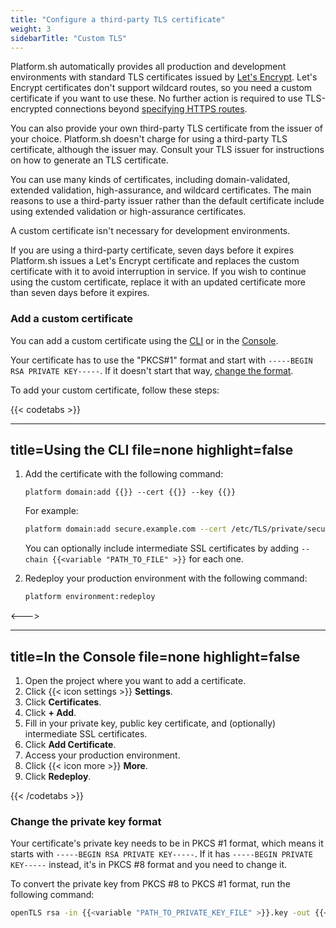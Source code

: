 ```yaml
---
title: "Configure a third-party TLS certificate"
weight: 3
sidebarTitle: "Custom TLS"
---
```


Platform.sh automatically provides all production and development environments with standard TLS certificates issued by [Let's Encrypt](https://letsencrypt.org/).
Let's Encrypt certificates don't support wildcard routes,
  so you need a custom certificate if you want to use these.
No further action is required to use TLS-encrypted connections beyond [specifying HTTPS routes](../../define-routes/https.md).

You can also provide your own third-party TLS certificate from the issuer of your choice.
Platform.sh doesn't charge for using a third-party TLS certificate, although the issuer may.
Consult your TLS issuer for instructions on how to generate an TLS certificate.

You can use many kinds of certificates, including domain-validated, extended validation, high-assurance, and wildcard certificates.
The main reasons to use a third-party issuer rather than the default certificate include using extended validation or high-assurance certificates.

A custom certificate isn't necessary for development environments.

If you are using a third-party certificate, seven days before it expires
Platform.sh issues a Let's Encrypt certificate and replaces the custom certificate with it to avoid interruption in service.
If you wish to continue using the custom certificate,
replace it with an updated certificate more than seven days before it expires.

### Add a custom certificate

You can add a custom certificate using the [CLI](../../administration/cli/_index.md) or in the [Console](../../administration/web/_index.md).

Your certificate has to use the "PKCS#1" format and start with `-----BEGIN RSA PRIVATE KEY-----`.
If it doesn't start that way, [change the format](#change-the-private-key-format).

To add your custom certificate, follow these steps:

{{< codetabs >}}

---
title=Using the CLI
file=none
highlight=false
---

1. Add the certificate with the following command:

    <!-- This is in HTML to get the variable shortcode to work properly -->
    <div class="highlight"><pre class="chroma"><code class="language-bash" data-lang="bash">platform domain:add {{<variable "DOMAIN" >}} --cert {{<variable "PATH_TO_CERTIFICATE_FILE" >}} --key {{<variable "PATH_TO_PRIVATE_KEY_FILE" >}}</code></pre></div>

    For example:

    ```bash
    platform domain:add secure.example.com --cert /etc/TLS/private/secure-example-com.crt --key /etc/TLS/private/secure-example-com.key
    ```

    You can optionally include intermediate SSL certificates by adding <code>--chain {{<variable "PATH_TO_FILE" >}}</code> for each one.

2. Redeploy your production environment with the following command:

    ```bash
    platform environment:redeploy
    ```

<--->

---
title=In the Console
file=none
highlight=false
---

1. Open the project where you want to add a certificate.
2. Click {{< icon settings >}} **Settings**.
3. Click **Certificates**.
4. Click **+ Add**.
5. Fill in your private key, public key certificate, and (optionally) intermediate SSL certificates.
6. Click **Add Certificate**.
7. Access your production environment.
8. Click {{< icon more >}} **More**.
9. Click **Redeploy**.

{{< /codetabs >}}

### Change the private key format

Your certificate's private key needs to be in PKCS #1 format, which means it starts with `-----BEGIN RSA PRIVATE KEY-----`.
If it has `-----BEGIN PRIVATE KEY-----` instead, it's in PKCS #8 format and you need to change it.

To convert the private key from PKCS #8 to PKCS #1 format, run the following command:

```bash
openTLS rsa -in {{<variable "PATH_TO_PRIVATE_KEY_FILE" >}}.key -out {{<variable "PATH_TO_PRIVATE_KEY_FILE" >}}.rsa.key
```
